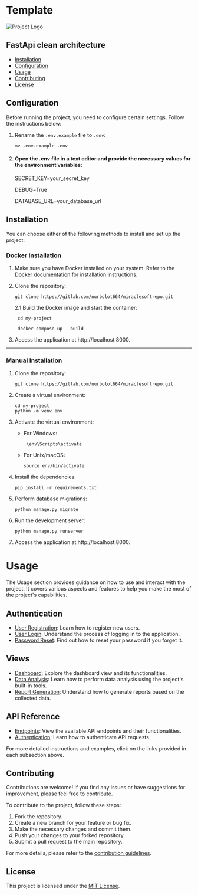 # Template

![Project Logo](/path/to/logo.png)

## FastApi clean architecture


- [Installation](#installation)
- [Configuration](#configuration)
- [Usage](#usage)
- [Contributing](#contributing)
- [License](#license)


## Configuration

Before running the project, you need to configure certain settings. Follow the instructions below:

1. Rename the `.env.example` file to `.env`:

   ```shell
   mv .env.example .env
   
2. #### Open the .env file in a text editor and provide the necessary values for the environment variables:
    SECRET_KEY=your_secret_key

    DEBUG=True

    DATABASE_URL=your_database_url


## Installation

You can choose either of the following methods to install and set up the project:

### Docker Installation

1. Make sure you have Docker installed on your system. Refer to the [Docker documentation](https://docs.docker.com/get-docker/) for installation instructions.


2. Clone the repository:
    ```
    git clone https://gitlab.com/nurbolot664/miraclesoftrepo.git
    ```
   2.1 Build the Docker image and start the container:
   ```
    cd my-project
   ```
   ```
    docker-compose up --build
   ```

3. Access the application at http://localhost:8000.
___


### Manual Installation

1. Clone the repository:
    ```
    git clone https://gitlab.com/nurbolot664/miraclesoftrepo.git
    ```

2. Create a virtual environment:
    ```
    cd my-project
    python -m venv env
    ```

3. Activate the virtual environment:
   * For Windows:
      ```
      .\env\Scripts\activate
      ```
   * For Unix/macOS:
      ```
      source env/bin/activate
      ```
     

4. Install the dependencies:
    ```
    pip install -r requirements.txt
    ```

5. Perform database migrations:
   ```
   python manage.py migrate
   ```

6. Run the development server:

   ``` 
   python manage.py runserver
   ```
   
7. Access the application at http://localhost:8000.


# Usage

The Usage section provides guidance on how to use and interact with the project. It covers various aspects and features to help you make the most of the project's capabilities.

## Authentication

- [User Registration](user-registration.md): Learn how to register new users.
- [User Login](user-login.md): Understand the process of logging in to the application.
- [Password Reset](password-reset.md): Find out how to reset your password if you forget it.

## Views

- [Dashboard](dashboard.md): Explore the dashboard view and its functionalities.
- [Data Analysis](data-analysis.md): Learn how to perform data analysis using the project's built-in tools.
- [Report Generation](report-generation.md): Understand how to generate reports based on the collected data.

## API Reference

- [Endpoints](api-endpoints.md): View the available API endpoints and their functionalities.
- [Authentication](api-authentication.md): Learn how to authenticate API requests.

For more detailed instructions and examples, click on the links provided in each subsection above.


## Contributing

Contributions are welcome! If you find any issues or have suggestions for improvement, please feel free to contribute.

To contribute to the project, follow these steps:

1. Fork the repository.
2. Create a new branch for your feature or bug fix.
3. Make the necessary changes and commit them.
4. Push your changes to your forked repository.
5. Submit a pull request to the main repository.

For more details, please refer to the [contribution guidelines](CONTRIBUTING.md).


## License

This project is licensed under the [MIT License](LICENSE).
